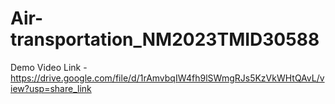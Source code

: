 # Air-transportation_NM2023TMID30588



Demo Video Link - https://drive.google.com/file/d/1rAmvbqIW4fh9lSWmgRJs5KzVkWHtQAvL/view?usp=share_link
